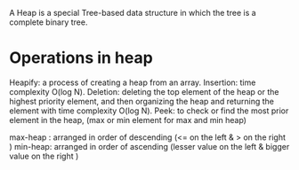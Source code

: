 A Heap is a special Tree-based data structure in which the tree is a complete binary tree.

# Operations in heap

Heapify: a process of creating a heap from an array.
Insertion: time complexity O(log N).
Deletion: deleting the top element of the heap or the highest priority element, and then organizing the heap and returning the element with time complexity O(log N).
Peek: to check or find the most prior element in the heap, (max or min element for max and min heap)

max-heap : arranged in order of descending (<= on the left & > on the right )
min-heap: arranged in order of ascending (lesser value on the left & bigger value on the right )
